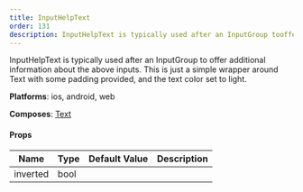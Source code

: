 ```yaml
---
title: InputHelpText
order: 131
description: InputHelpText is typically used after an InputGroup tooffer additional information about the above inputs. This isjust a simple wrapper around Text with some paddingprovided, and the text color set to light.@Platform ios, android, web@composes Text
---
```


InputHelpText is typically used after an InputGroup to
offer additional information about the above inputs. This is
just a simple wrapper around Text with some padding
provided, and the text color set to light.

__Platforms__:  ios, android, web
 
 __Composes__: [Text](elements.html#Text) 


#### Props
Name | Type | Default Value | Description
--- | --- | --- | --- 
inverted | bool  |   | 